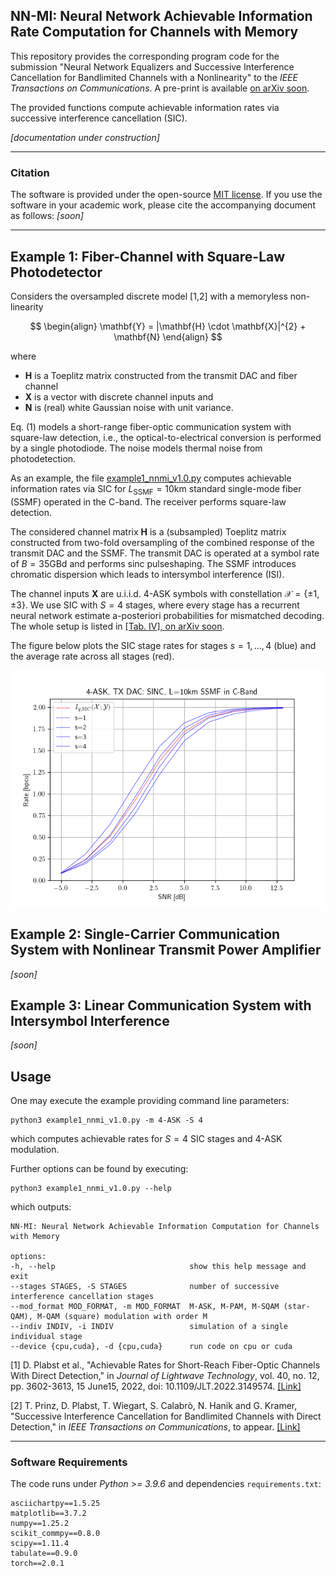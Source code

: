 ## NN-MI: Neural Network Achievable Information Rate Computation for Channels with Memory


This repository provides the corresponding program code for the submission "Neural Network Equalizers and Successive Interference Cancellation for Bandlimited Channels with a Nonlinearity" to the *IEEE Transactions on Communications*. A pre-print is available [on arXiv soon](https://arxiv.org).

The provided functions compute achievable information rates via successive interference cancellation (SIC). 


*[documentation under construction]*

---

### Citation

The software is provided under the open-source [MIT license](https://opensource.org/licenses/MIT). If you use the software in your academic work, please cite the accompanying document as follows: *[soon]*

<!--
[document](https://doi.org/10.1109/LCOMM.2020.3006921)
> D. Plabst, et. al. "Neural Network Equalizers and Successive Interference Cancellation for Bandlimited Channels with a Nonlinearity," ...


The corresponding BibTeX entry is:

    @online{plabst2023nnmi,
    author = {Daniel Plabst},
    title={NN-MI: Neural Network Achievable Information Rate Computation for Channels with Memory}, 
    year = {2023},
    url={https://github.com/DPlabst/NN-MI},
    urldate = {2024-XX-XX}
    }
-->

 ---

## Example 1: Fiber-Channel with Square-Law Photodetector

Considers the oversampled discrete model [1,2] with a memoryless non-linearity

$$
\begin{align}
\mathbf{Y} = |\mathbf{H} \cdot \mathbf{X}|^{2} + \mathbf{N}
\end{align}
$$

where

- $\mathbf{H}$ is a Toeplitz matrix constructed from the transmit DAC and fiber channel
- $\mathbf{X}$ is a vector with discrete channel inputs and
- $\mathbf{N}$ is (real) white Gaussian noise with unit variance.

Eq. (1) models a short-range fiber-optic communication system with square-law detection, i.e., the optical-to-electrical conversion is performed by a single photodiode. The noise models thermal noise from photodetection.

As an example, the file [example1_nnmi_v1.0.py](example1_nnmi_v1.0.py) computes achievable information rates via SIC for $L_\text{SSMF} = 10 \mathrm{km}$ standard single-mode fiber (SSMF) operated in the C-band. The receiver performs square-law detection. 

The considered channel matrix $\mathbf{H}$ is a (subsampled) Toeplitz matrix constructed from two-fold oversampling of the combined response of the transmit DAC and the SSMF. The transmit DAC is operated at a symbol rate of $B = 35 \mathrm{GBd}$ and performs sinc pulseshaping. The SSMF introduces chromatic dispersion which leads to intersymbol interference (ISI). 

The channel inputs $\mathbf{X}$ are u.i.i.d. 4-ASK symbols with constellation $\mathcal{X} = \left\lbrace\pm 1, \pm 3\right\rbrace$. We use SIC with $S=4$ stages, where every stage has a recurrent neural network estimate a-posteriori probabilities for mismatched decoding. The whole setup is listed in [[Tab. IV], on arXiv soon](https://arxiv.org). 

The figure below plots the SIC stage rates for stages $s=1,\ldots,4$ (blue) and the average rate across all stages (red).

![4-ASK](nnmi/numerical/4-ASK_L10km_SINC_35GBd.png)

## Example 2: Single-Carrier Communication System with Nonlinear Transmit Power Amplifier

*[soon]*


## Example 3: Linear Communication System with Intersymbol Interference

*[soon]*

<!--
Consider the discrete model with a real 1-bit ADC [cite]: 

$$\mathbf{Y} = \sqrt{P_\text{tx}}\cdot \mathrm{sign}{(\mathbf{H} \mathbf{X})} + \mathbf{N}$$

and where

- $P_\text{tx}$ is the average transmit power 
- $\mathbf{H}$ is a sinc Toeplitz precoder matrix
- $\mathbf{X}$ are iid discrete channel inputs and
- $\mathbf{N}$ is (real) white Gaussian noise with unit variance.

It is straightforward to extend the code to other noise distributions, or memoryless nonlinearities. 

-->

## Usage

One may execute the example providing command line parameters:

    python3 example1_nnmi_v1.0.py -m 4-ASK -S 4

which computes achievable rates for $S=4$ SIC stages and 4-ASK modulation. 

Further options can be found by executing: 

    python3 example1_nnmi_v1.0.py --help

which outputs: 

    NN-MI: Neural Network Achievable Information Computation for Channels with Memory

    options:
    -h, --help                              show this help message and exit
    --stages STAGES, -S STAGES              number of successive interference cancellation stages
    --mod_format MOD_FORMAT, -m MOD_FORMAT  M-ASK, M-PAM, M-SQAM (star-QAM), M-QAM (square) modulation with order M
    --indiv INDIV, -i INDIV                 simulation of a single individual stage
    --device {cpu,cuda}, -d {cpu,cuda}      run code on cpu or cuda


[1] D. Plabst et al., "Achievable Rates for Short-Reach Fiber-Optic Channels With Direct Detection," in *Journal of Lightwave Technology*, vol. 40, no. 12, pp. 3602-3613, 15 June15, 2022, doi: 10.1109/JLT.2022.3149574. [[Link]](https://ieeexplore.ieee.org/document/9707620)

[2] T. Prinz, D. Plabst, T. Wiegart, S. Calabrò, N. Hanik and G. Kramer, "Successive Interference Cancellation for Bandlimited Channels with Direct Detection," in *IEEE Transactions on Communications*, to appear. [[Link]](https://ieeexplore.ieee.org/document/10328977)

 ---

### Software Requirements 

The code runs under *Python >= 3.9.6* and dependencies `requirements.txt`:  

    asciichartpy==1.5.25
    matplotlib==3.7.2
    numpy==1.25.2
    scikit_commpy==0.8.0
    scipy==1.11.4
    tabulate==0.9.0
    torch==2.0.1
